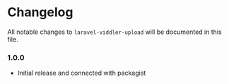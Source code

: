 # Changelog

All notable changes to `laravel-viddler-upload` will be documented in this file.

### 1.0.0
- Initial release and connected with packagist
